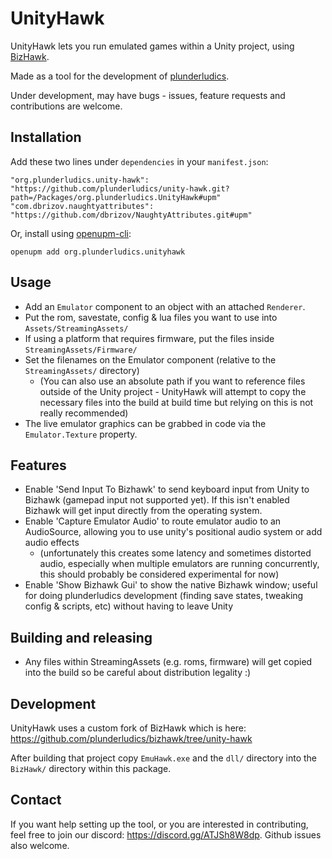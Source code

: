 # UnityHawk

UnityHawk lets you run emulated games within a Unity project, using [BizHawk](https://tasvideos.org/BizHawk).

Made as a tool for the development of [plunderludics](https://plunderludics.github.io/wiki/).

Under development, may have bugs - issues, feature requests and contributions are welcome.

## Installation
Add these two lines under `dependencies` in your `manifest.json`:
```
"org.plunderludics.unity-hawk": "https://github.com/plunderludics/unity-hawk.git?path=/Packages/org.plunderludics.UnityHawk#upm"
"com.dbrizov.naughtyattributes": "https://github.com/dbrizov/NaughtyAttributes.git#upm"
```

Or, install using [openupm-cli](https://github.com/openupm/openupm-cli):
```
openupm add org.plunderludics.unityhawk
```

## Usage
- Add an `Emulator` component to an object with an attached `Renderer`.
- Put the rom, savestate, config & lua files you want to use into `Assets/StreamingAssets/`
- If using a platform that requires firmware, put the files inside `StreamingAssets/Firmware/`
- Set the filenames on the Emulator component (relative to the `StreamingAssets/` directory)
    - (You can also use an absolute path if you want to reference files outside of the Unity project - UnityHawk will attempt to copy the necessary files into the build at build time but relying on this is not really recommended)
- The live emulator graphics can be grabbed in code via the `Emulator.Texture` property.

## Features
- Enable 'Send Input To Bizhawk' to send keyboard input from Unity to Bizhawk (gamepad input not supported yet). If this isn't enabled Bizhawk will get input directly from the operating system.
- Enable 'Capture Emulator Audio' to route emulator audio to an AudioSource, allowing you to use unity's positional audio system or add audio effects
    - (unfortunately this creates some latency and sometimes distorted audio, especially when multiple emulators are running concurrently, this should probably be considered experimental for now)
- Enable 'Show Bizhawk Gui' to show the native Bizhawk window; useful for doing plunderludics development (finding save states, tweaking config & scripts, etc) without having to leave Unity

## Building and releasing
- Any files within StreamingAssets (e.g. roms, firmware) will get copied into the build so be careful about distribution legality :)

## Development
UnityHawk uses a custom fork of BizHawk which is here: https://github.com/plunderludics/bizhawk/tree/unity-hawk

After building that project copy `EmuHawk.exe` and the `dll/` directory into the `BizHawk/` directory within this package.

## Contact
If you want help setting up the tool, or you are interested in contributing, feel free to join our discord: https://discord.gg/ATJSh8W8dp. Github issues also welcome.
